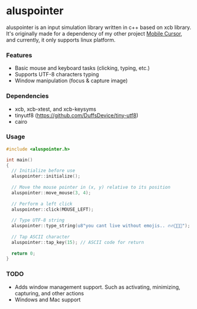 # aluspointer
aluspointer is an input simulation library written in c++ based on xcb library. It's originally made for a dependency of my other project [Mobile Cursor](https://github.com/azmy60/mobile-cursor), and currently, it only supports linux platform.

### Features
- Basic mouse and keyboard tasks (clicking, typing, etc.)
- Supports UTF-8 characters typing
- Window manipulation (focus & capture image)

### Dependencies
- xcb, xcb-xtest, and xcb-keysyms
- tinyutf8 (https://github.com/DuffsDevice/tiny-utf8)
- cairo

### Usage
```C++
#include <aluspointer.h>

int main()
{
  // Initialize before use
  aluspointer::initialize();
  
  // Move the mouse pointer in (x, y) relative to its position
  aluspointer::move_mouse(3, 4);
  
  // Perform a left click 
  aluspointer::click(MOUSE_LEFT);
  
  // Type UTF-8 string
  aluspointer::type_string(u8"you cant live without emojis.. 🔥🔥💯💯😂");
  
  // Tap ASCII character
  aluspointer::tap_key(15); // ASCII code for return
  
  return 0;
}
```

### TODO
- Adds window management support. Such as activating, minimizing, capturing, and other actions
- Windows and Mac support
